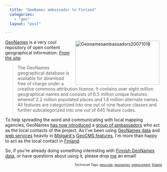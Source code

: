 ```yaml
---
  title: "GeoNames ambassador to Finland"
  categories: 
    - "geo"
  layout: "post"

---
```

<img src="https://d2vqpl3tx84ay5.cloudfront.net/GeoNamesAmbassadors20071018.png" height="141" width="270" border="0" align="right" hspace="8" vspace="4" alt="Geonamesambassadors20071018" style="float: right;" />
<a href="http://www.geonames.org/">GeoNames</a> is a very cool repository of open content geographical information. <a href="http://www.geonames.org/about.html">From the site</a>:

<blockquote>The GeoNames geographical database is available for download free of charge under a creative commons attribution license. It contains over eight million geographical names and consists of 6.5 million unique features whereof 2.2 million populated places and 1.8 million alternate names. All features are categorized into one out of nine feature classes and further subcategorized into one out of 645 feature codes.</blockquote>To help spreading the word and communicating with local mapping agencies, GeoNames <a href="http://geonames.wordpress.com/2007/10/19/geonames-ambassadors/">has now introduced</a> a <a href="http://www.geonames.org/team.html">group of ambassadors</a> who act as the local contacts of the project. As I've been using <a href="http://download.geonames.org/export/dump/">GeoNames data</a> and <a href="http://www.geonames.org/export/">web services</a> heavily in <a href="http://www.midgard-project.org/">Midgard's</a> <a href="http://en.wikipedia.org/wiki/GeoCMS">GeoCMS features</a>, I'm more than happy to act as the local contact in <a href="http://en.wikipedia.org/wiki/Finland">Finland</a>.

So, if you're already doing something interesting with <a href="http://www.geonames.org/statistics/finland.html">Finnish GeoNames data</a>, or have questions about using it, please drop <a href="http://bergie.iki.fi/">me</a> an email!
<p style="text-align:right;font-size:10px;">Technorati Tags: <a href="http://www.technorati.com/tag/geocode" rel="tag">geocode</a>, <a href="http://www.technorati.com/tag/geonames" rel="tag">geonames</a>, <a href="http://www.technorati.com/tag/opencontent" rel="tag">opencontent</a>, <a href="http://www.technorati.com/tag/finland" rel="tag">finland</a></p>
